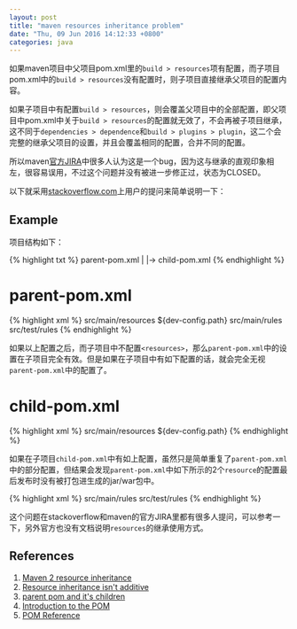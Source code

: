 ```yaml
---
layout: post
title: "maven resources inheritance problem"
date: "Thu, 09 Jun 2016 14:12:33 +0800"
categories: java
---
```


如果maven项目中父项目pom.xml里的`build > resources`项有配置，而子项目pom.xml中的`build > resources`没有配置时，则子项目直接继承父项目的配置内容。

如果子项目中有配置`build > resources`，则会覆盖父项目中的全部配置，即父项目中pom.xml中关于`build > resources`的配置就无效了，不会再被子项目继承，这不同于`dependencies > dependence`和`build > plugins > plugin`，这二个会完整的继承父项目的设置，并且会覆盖相同的配置，合并不同的配置。

所以maven[官方JIRA](https://issues.apache.org/jira/browse/MNG-2751)中很多人认为这是一个bug，因为这与继承的直观印象相左，很容易误用，不过这个问题并没有被进一步修正过，状态为CLOSED。

以下就采用[stackoverflow.com](http://stackoverflow.com/questions/3008065/maven-2-resources-inheritance-parent-child-project)上用户的提问来简单说明一下：

Example
-----

项目结构如下：

{% highlight txt %}
parent-pom.xml
|
|-> child-pom.xml
{% endhighlight %}

parent-pom.xml
=====

{% highlight xml %}
<resources>
    <resource>
        <directory>src/main/resources</directory>
        <excludes>
            <exclude>${dev-config.path}</exclude>
        </excludes>
    </resource>
    <resource>
        <directory>src/main/rules</directory>
    </resource>
    <resource>
        <directory>src/test/rules</directory>
    </resource>
<resources>
{% endhighlight %}

如果以上配置之后，而子项目中不配置`<resources>`，那么`parent-pom.xml`中的设置在子项目完全有效。但是如果在子项目中有如下配置的话，就会完全无视`parent-pom.xml`中的配置了。

child-pom.xml
=====

{% highlight xml %}
<resources>
    <resource>
        <directory>src/main/resources</directory>
        <excludes>
            <exclude>${dev-config.path}</exclude>
        </excludes>
    </resource>
</resources>
{% endhighlight %}

如果在子项目`child-pom.xml`中有如上配置，虽然只是简单重复了`parent-pom.xml`中的部分配置，但结果会发现`parent-pom.xml`中如下所示的2个`resource`的配置最后发布时没有被打包进生成的jar/war包中。

{% highlight xml %}
<resources>
    <resource>
        <directory>src/main/rules</directory>
    </resource>
    <resource>
        <directory>src/test/rules</directory>
    </resource>
</resources>
{% endhighlight %}

这个问题在stackoverflow和maven的官方JIRA里都有很多人提问，可以参考一下，另外官方也没有文档说明`resources`的继承使用方式。

References
-----

1. [Maven 2 resource inheritance](http://stackoverflow.com/questions/3008065/maven-2-resources-inheritance-parent-child-project)
2. [Resource inheritance isn't additive](https://issues.apache.org/jira/browse/MNG-2751)
3. [parent pom and it's children](https://issues.apache.org/jira/browse/MNG-5054)
4. [Introduction to the POM](http://maven.apache.org/guides/introduction/introduction-to-the-pom.html)
5. [POM Reference](https://maven.apache.org/pom.html)

